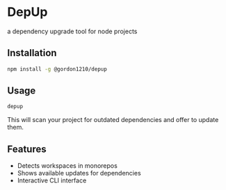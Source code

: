 # DepUp

a dependency upgrade tool for node projects

## Installation

```bash
npm install -g @gordon1210/depup
```

## Usage

```bash
depup
```

This will scan your project for outdated dependencies and offer to update them.

## Features

- Detects workspaces in monorepos
- Shows available updates for dependencies
- Interactive CLI interface
